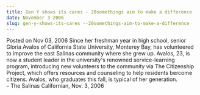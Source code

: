 ```yaml
---
title: Gen Y shows its cares - 20somethings aim to make a difference
date: November 3 2006
slug: gen-y-shows-its-cares --20somethings-aim-to-make-a-difference
---
```


 



<span class="date">Posted on Nov 03, 2006    </span>
Since her freshman year in high school, senior Gloria Avalos of
California State University, Monterey Bay, has volunteered to
improve the east Salinas community where she grew up. Avalos, 23,
is now a student leader in the university&apos;s renowned
service-learning program, introducing new volunteers to the
community via The Citizenship Project, which offers resources and
counseling to help residents bercome citizens. Avalos, who
graduates this fall, is typical of her generation.<br>
&#x2013; The Salinas Californian, Nov. 3, 2006<br/></br>




 
